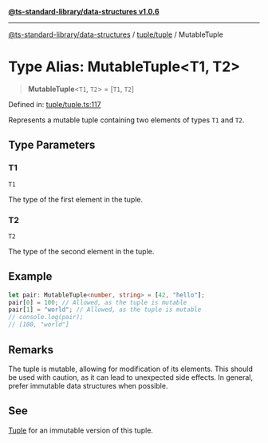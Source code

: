 [**@ts-standard-library/data-structures v1.0.6**](../../../README.md)

***

[@ts-standard-library/data-structures](../../../modules.md) / [tuple/tuple](../README.md) / MutableTuple

# Type Alias: MutableTuple\<T1, T2\>

> **MutableTuple**\<`T1`, `T2`\> = \[`T1`, `T2`\]

Defined in: [tuple/tuple.ts:117](https://github.com/gabaudette/ts-stdlib/blob/4a412e6fb273dc9fcab54b84c05921f52dac4b3f/packages/data-structures/src/tuple/tuple.ts#L117)

Represents a mutable tuple containing two elements of types `T1` and `T2`.

## Type Parameters

### T1

`T1`

The type of the first element in the tuple.

### T2

`T2`

The type of the second element in the tuple.

## Example

```typescript
let pair: MutableTuple<number, string> = [42, "hello"];
pair[0] = 100; // Allowed, as the tuple is mutable
pair[1] = "world"; // Allowed, as the tuple is mutable
// console.log(pair);
// [100, "world"]
```

## Remarks

The tuple is mutable, allowing for modification of its elements.
This should be used with caution, as it can lead to unexpected side effects.
In general, prefer immutable data structures when possible.

## See

[Tuple](Tuple.md) for an immutable version of this tuple.
